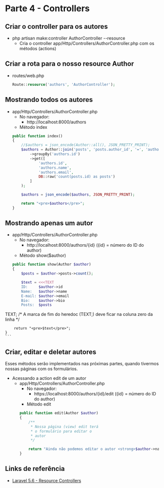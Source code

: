 # Parte 4 - Controllers

## Criar o controller para os autores
- php artisan make:controller AuthorController --resource
    - Cria o controller app/Http/Controllers/AuthorController.php com os métodos (actions)

## Criar a rota para o nosso resource Author
- routes/web.php
    ```php
    Route::resource('authors', 'AuthorController');
    ```

## Mostrando todos os autores
- app/Http/Controllers/AuthorController.php
    - No navegador:
        - http://localhost:8000/authors
    - Método index
    ```php
    public function index()
    {
        //$authors = json_encode(Author::all(), JSON_PRETTY_PRINT);
        $authors = Author::join('posts', 'posts.author_id', '=', 'authors.id')
            ->groupBy('authors.id')
            ->get([
                'authors.id',
                'authors.name',
                'authors.email',
                DB::raw('count(posts.id) as posts')
            ]
        );

        $authors = json_encode($authors, JSON_PRETTY_PRINT);

        return "<pre>$authors</pre>";
    }
    ```

## Mostrando apenas um autor
- app/Http/Controllers/AuthorController.php
    - No navegador:
        - http://localhost:8000/authors/{id} ({id} = número do ID do author)
    - Método show($author)
    ```php
    public function show(Author $author)
    {
        $posts = $author->posts->count();

        $text = <<<TEXT
        ID:     $author->id
        Name:   $author->name
        E-mail: $author->email
        Bio:    $author->bio
        Posts:  $posts
TEXT;
        /* A marca de fim do heredoc (TEXT;)
           deve ficar na coluna zero da linha */

        return "<pre>$text</pre>";
    }
    ```

## Criar, editar e deletar autores
Esses métodos serão implementados nas próximas partes, quando tivermos nossas páginas com os formulários.
- Acessando a action edit de um autor
    - app/Http/Controllers/AuthorController.php
        - No navegador:
            - https://localhost:8000/authors/{id}/edit ({id} = número do ID do author)
        - Método edit
        ```php
        public function edit(Author $author)
        {
            /**
             * Nossa página (view) edit terá
             * o formulário para editar o
             * autor
             */

            return "Ainda não podemos editar o autor <strong>$author->name</strong> porque não temos o formulário.";
        }
        ```

## Links de referência
- [Laravel 5.6 - Resource Controllers](https://laravel.com/docs/5.6/controllers#resource-controllers)
